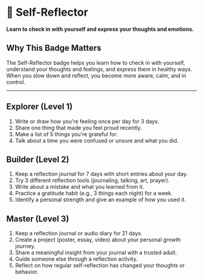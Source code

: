 # 📓 Self-Reflector

**Learn to check in with yourself and express your thoughts and emotions.**

## Why This Badge Matters
The Self-Reflector badge helps you learn how to check in with yourself, understand your thoughts and feelings, and express them in healthy ways. When you slow down and reflect, you become more aware, calm, and in control.

---

## Explorer (Level 1)
1. Write or draw how you're feeling once per day for 3 days.
2. Share one thing that made you feel proud recently.
3. Make a list of 5 things you're grateful for.
4. Talk about a time you were confused or unsure and what you did.

## Builder (Level 2)
1. Keep a reflection journal for 7 days with short entries about your day.
2. Try 3 different reflection tools (journaling, talking, art, prayer).
3. Write about a mistake and what you learned from it.
4. Practice a gratitude habit (e.g., 3 things each night) for a week.
5. Identify a personal strength and give an example of how you used it.

## Master (Level 3)
1. Keep a reflection journal or audio diary for 21 days.
2. Create a project (poster, essay, video) about your personal growth journey.
3. Share a meaningful insight from your journal with a trusted adult.
4. Guide someone else through a reflection activity.
5. Reflect on how regular self-reflection has changed your thoughts or behavior.